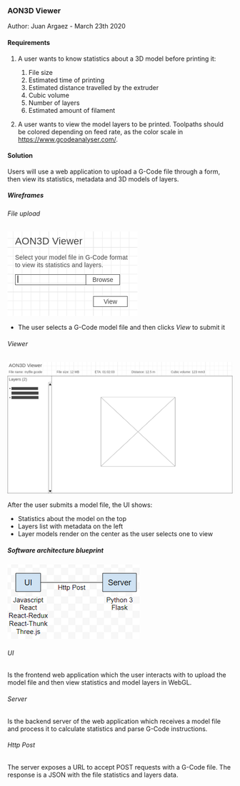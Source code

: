 ### AON3D Viewer

Author: Juan Argaez - March 23th 2020

#### Requirements

1. A user wants to know statistics about a 3D model before printing it:
    1. File size
    1. Estimated time of printing
    1. Estimated distance travelled by the extruder
    1. Cubic volume
    1. Number of layers
    1. Estimated amount of filament

1. A user wants to view the model layers to be printed.
   Toolpaths should be colored depending on feed rate, as the color scale in https://www.gcodeanalyser.com/.

#### Solution

Users will use a web application to upload a G-Code file through a form, then
view its statistics, metadata and 3D models of layers.

##### Wireframes

###### File upload

![File Upload Form](1-file-upload.png)

* The user selects a G-Code model file and then clicks _View_ to submit it

###### Viewer

![Viewer](2-viewer.png)

After the user submits a model file, the UI shows:
* Statistics about the model on the top
* Layers list with metadata on the left
* Layer models render on the center as the user selects one to view

##### Software architecture blueprint

![Blueprint](3-blueprint.png)

###### UI

Is the frontend web application which the user interacts with to upload the model file and then view statistics and model layers in WebGL.

###### Server

Is the backend server of the web application which receives a model file and process it to calculate statistics and parse G-Code instructions.

###### Http Post

The server exposes a URL to accept POST requests with a G-Code file. The response is a JSON with the file statistics and layers data.